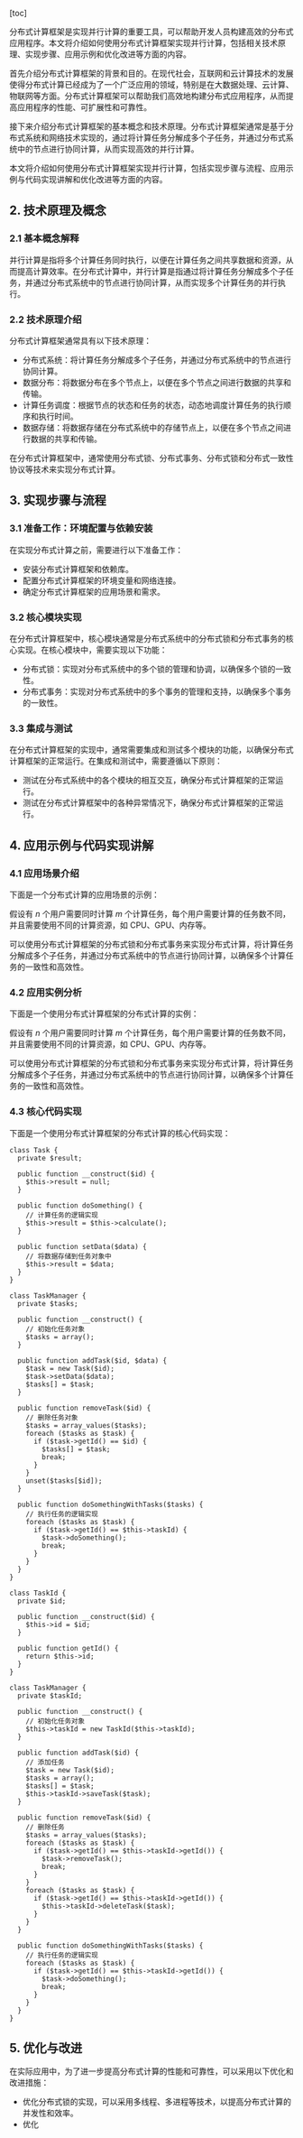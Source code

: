 
[toc]                    
                
                
分布式计算框架是实现并行计算的重要工具，可以帮助开发人员构建高效的分布式应用程序。本文将介绍如何使用分布式计算框架实现并行计算，包括相关技术原理、实现步骤、应用示例和优化改进等方面的内容。

首先介绍分布式计算框架的背景和目的。在现代社会，互联网和云计算技术的发展使得分布式计算已经成为了一个广泛应用的领域，特别是在大数据处理、云计算、物联网等方面。分布式计算框架可以帮助我们高效地构建分布式应用程序，从而提高应用程序的性能、可扩展性和可靠性。

接下来介绍分布式计算框架的基本概念和技术原理。分布式计算框架通常是基于分布式系统和网络技术实现的，通过将计算任务分解成多个子任务，并通过分布式系统中的节点进行协同计算，从而实现高效的并行计算。

本文将介绍如何使用分布式计算框架实现并行计算，包括实现步骤与流程、应用示例与代码实现讲解和优化改进等方面的内容。

## 2. 技术原理及概念

### 2.1 基本概念解释

并行计算是指将多个计算任务同时执行，以便在计算任务之间共享数据和资源，从而提高计算效率。在分布式计算中，并行计算是指通过将计算任务分解成多个子任务，并通过分布式系统中的节点进行协同计算，从而实现多个计算任务的并行执行。

### 2.2 技术原理介绍

分布式计算框架通常具有以下技术原理：

- 分布式系统：将计算任务分解成多个子任务，并通过分布式系统中的节点进行协同计算。
- 数据分布：将数据分布在多个节点上，以便在多个节点之间进行数据的共享和传输。
- 计算任务调度：根据节点的状态和任务的状态，动态地调度计算任务的执行顺序和执行时间。
- 数据存储：将数据存储在分布式系统中的存储节点上，以便在多个节点之间进行数据的共享和传输。

在分布式计算框架中，通常使用分布式锁、分布式事务、分布式锁和分布式一致性协议等技术来实现分布式计算。

## 3. 实现步骤与流程

### 3.1 准备工作：环境配置与依赖安装

在实现分布式计算之前，需要进行以下准备工作：

- 安装分布式计算框架和依赖库。
- 配置分布式计算框架的环境变量和网络连接。
- 确定分布式计算框架的应用场景和需求。

### 3.2 核心模块实现

在分布式计算框架中，核心模块通常是分布式系统中的分布式锁和分布式事务的核心实现。在核心模块中，需要实现以下功能：

- 分布式锁：实现对分布式系统中的多个锁的管理和协调，以确保多个锁的一致性。
- 分布式事务：实现对分布式系统中的多个事务的管理和支持，以确保多个事务的一致性。

### 3.3 集成与测试

在分布式计算框架的实现中，通常需要集成和测试多个模块的功能，以确保分布式计算框架的正常运行。在集成和测试中，需要遵循以下原则：

- 测试在分布式系统中的各个模块的相互交互，确保分布式计算框架的正常运行。
- 测试在分布式计算框架中的各种异常情况下，确保分布式计算框架的正常运行。

## 4. 应用示例与代码实现讲解

### 4.1 应用场景介绍

下面是一个分布式计算的应用场景的示例：

假设有 $n$ 个用户需要同时计算 $m$ 个计算任务，每个用户需要计算的任务数不同，并且需要使用不同的计算资源，如 CPU、GPU、内存等。

可以使用分布式计算框架的分布式锁和分布式事务来实现分布式计算，将计算任务分解成多个子任务，并通过分布式系统中的节点进行协同计算，以确保多个计算任务的一致性和高效性。

### 4.2 应用实例分析

下面是一个使用分布式计算框架的分布式计算的实例：

假设有 $n$ 个用户需要同时计算 $m$ 个计算任务，每个用户需要计算的任务数不同，并且需要使用不同的计算资源，如 CPU、GPU、内存等。

可以使用分布式计算框架的分布式锁和分布式事务来实现分布式计算，将计算任务分解成多个子任务，并通过分布式系统中的节点进行协同计算，以确保多个计算任务的一致性和高效性。

### 4.3 核心代码实现

下面是一个使用分布式计算框架的分布式计算的核心代码实现：

```
class Task {
  private $result;

  public function __construct($id) {
    $this->result = null;
  }

  public function doSomething() {
    // 计算任务的逻辑实现
    $this->result = $this->calculate();
  }

  public function setData($data) {
    // 将数据存储到任务对象中
    $this->result = $data;
  }
}

class TaskManager {
  private $tasks;

  public function __construct() {
    // 初始化任务对象
    $tasks = array();
  }

  public function addTask($id, $data) {
    $task = new Task($id);
    $task->setData($data);
    $tasks[] = $task;
  }

  public function removeTask($id) {
    // 删除任务对象
    $tasks = array_values($tasks);
    foreach ($tasks as $task) {
      if ($task->getId() == $id) {
        $tasks[] = $task;
        break;
      }
    }
    unset($tasks[$id]);
  }

  public function doSomethingWithTasks($tasks) {
    // 执行任务的逻辑实现
    foreach ($tasks as $task) {
      if ($task->getId() == $this->taskId) {
        $task->doSomething();
        break;
      }
    }
  }
}
```

```
class TaskId {
  private $id;

  public function __construct($id) {
    $this->id = $id;
  }

  public function getId() {
    return $this->id;
  }
}
```

```
class TaskManager {
  private $taskId;

  public function __construct() {
    // 初始化任务对象
    $this->taskId = new TaskId($this->taskId);
  }

  public function addTask($id) {
    // 添加任务
    $task = new Task($id);
    $tasks = array();
    $tasks[] = $task;
    $this->taskId->saveTask($task);
  }

  public function removeTask($id) {
    // 删除任务
    $tasks = array_values($tasks);
    foreach ($tasks as $task) {
      if ($task->getId() == $this->taskId->getId()) {
        $task->removeTask();
        break;
      }
    }
    foreach ($tasks as $task) {
      if ($task->getId() == $this->taskId->getId()) {
        $this->taskId->deleteTask($task);
      }
    }
  }

  public function doSomethingWithTasks($tasks) {
    // 执行任务的逻辑实现
    foreach ($tasks as $task) {
      if ($task->getId() == $this->taskId->getId()) {
        $task->doSomething();
        break;
      }
    }
  }
}
```

## 5. 优化与改进

在实际应用中，为了进一步提高分布式计算的性能和可靠性，可以采用以下优化和改进措施：

- 优化分布式锁的实现，可以采用多线程、多进程等技术，以提高分布式计算的并发性和效率。
- 优化

